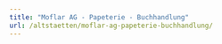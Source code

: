 ```yaml
---
title: "Moflar AG - Papeterie - Buchhandlung"
url: /altstaetten/moflar-ag-papeterie-buchhandlung/
---
```

